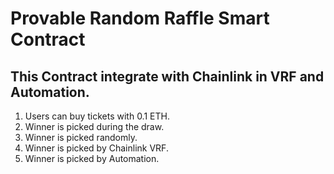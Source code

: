 # Provable Random Raffle Smart Contract

## This Contract integrate with Chainlink in VRF and Automation.

1. Users can buy tickets with 0.1 ETH.
2. Winner is picked during the draw.
3. Winner is picked randomly.
4. Winner is picked by Chainlink VRF.
5. Winner is picked by Automation. 
